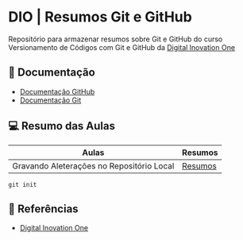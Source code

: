 # DIO | Resumos Git e GitHub

Repositório para armazenar resumos sobre Git e GitHub do curso Versionamento de Códigos
com Git e GitHub da [Digital Inovation One](https://web.dio.me) 

## 📒 Documentação
- [Documentação GitHub](https://docs.github.com/)
- [Documentação Git](https://git-scm.com/doc)

## 💻 Resumo das Aulas
| Aulas | Resumos |
|-------|---------|
Gravando Aleterações no Repositório Local | [Resumos]()

```
git init
```
## 🔎 Referências
- [Digital Inovation One](https://web.dio.me)